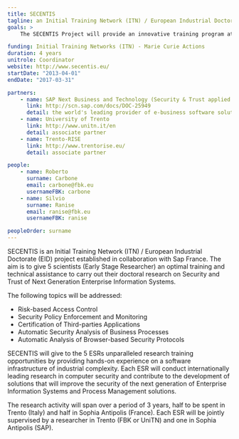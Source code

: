 ```yaml
---
title: SECENTIS
tagline: an Initial Training Network (ITN) / European Industrial Doctorate (EID) project established in collaboration with Sap France. The aim is to give 5 scientists (Early Stage Researcher) an optimal training and technical assistance to carry out their doctoral research on Security and Trust of Next Generation Enterprise Information Systems.
goals: >
    The SECENTIS Project will provide an innovative training program at the Doctoral level to educate a new generation of security experts capable to tackle the scientific and technical challenges raised by the combination of new technologies (e.g., cloud computing, mobile applications, and the Software-as-a-Service paradigm) and to manage the impact of these changes in industry.

funding: Initial Training Networks (ITN) - Marie Curie Actions
duration: 4 years
unitrole: Coordinator
website: http://www.secentis.eu/
startDate: "2013-04-01"
endDate: "2017-03-31"

partners:
    - name: SAP Next Business and Technology (Security & Trust applied research department in Sophia-Antipolis)
      link: http://scn.sap.com/docs/DOC-25949
      detail: the world's leading provider of e-business software solutions
    - name: University of Trento
      link: http://www.unitn.it/en
      detail: associate partner
    - name: Trento-RISE
      link: http://www.trentorise.eu/
      detail: associate partner

people:
    - name: Roberto
      surname: Carbone
      email: carbone@fbk.eu
      usernameFBK: carbone
    - name: Silvio
      surname: Ranise
      email: ranise@fbk.eu
      usernameFBK: ranise

peopleOrder: surname
---
```


SECENTIS is an Initial Training Network (ITN) / European Industrial Doctorate (EID) project established in collaboration with Sap France.
The aim is to give 5 scientists (Early Stage Researcher) an optimal training and technical assistance to carry out their doctoral research on Security and Trust of Next Generation Enterprise Information Systems.

The following topics will be addressed:
* Risk-based Access Control
* Security Policy Enforcement and Monitoring
* Certification of Third-parties Applications
* Automatic Security Analysis of Business Processes
* Automatic Analysis of Browser-based Security Protocols

SECENTIS will give to the 5 ESRs unparalleled research training opportunities by providing hands-on experience on a software infrastructure of industrial complexity. Each ESR will conduct internationally leading research in computer security and contribute to the development of solutions that will improve the security of the next generation of Enterprise Information Systems and Process Management solutions.

The research activity will span over a period of 3 years, half to be spent in Trento (Italy) and half in Sophia Antipolis (France). Each ESR will be jointly supervised by a researcher in Trento (FBK or UniTN) and one in Sophia Antipolis (SAP).
